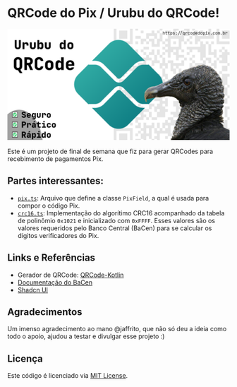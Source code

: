 # QRCode do Pix / Urubu do QRCode!

![Urubu do QRCode](public/images/urubu-do-qrcode.png "Logo do Projeto")

Este é um projeto de final de semana que fiz para gerar QRCodes para recebimento de pagamentos Pix.

## Partes interessantes:

- [`pix.ts`](lib/pix.ts): Arquivo que define a classe `PixField`, a qual é usada para compor o código Pix.
- [`crc16.ts`](lib/crc16.ts): Implementação do algorítimo CRC16 acompanhado da tabela de polinômio `0x1021` e
  inicializado com `0xFFFF`. Esses valores são os valores requeridos pelo Banco Central (BaCen) para se calcular os
  dígitos verificadores do Pix.

## Links e Referências

- Gerador de QRCode: [QRCode-Kotlin](https://qrcodekotlin.com)
- [Documentação do BaCen](https://www.bcb.gov.br/content/estabilidadefinanceira/pix/Regulamento_Pix/II_ManualdePadroesparaIniciacaodoPix.pdf)
- [Shadcn UI](https://ui.shadcn.com/)

## Agradecimentos

Um imenso agradecimento ao mano @jaffrito, que não só deu a ideia como todo o apoio, ajudou a testar e divulgar esse
projeto :)

## Licença

Este código é licenciado via [MIT License](https://rafaellins.mit-license.org/2021/).

[//]: # (# next-template)

[//]: # ()
[//]: # (A Next.js 13 template for building apps with Radix UI and Tailwind CSS.)

[//]: # ()
[//]: # (## Features)

[//]: # ()
[//]: # (- Radix UI Primitives)

[//]: # (- Tailwind CSS)

[//]: # (- Fonts with `@next/font`)

[//]: # (- Icons from [Lucide]&#40;https://lucide.dev&#41;)

[//]: # (- Dark mode with `next-themes`)

[//]: # (- Automatic import sorting with `@ianvs/prettier-plugin-sort-imports`)

[//]: # ()
[//]: # (## Tailwind CSS Features)

[//]: # ()
[//]: # (- Class merging with `taiwind-merge`)

[//]: # (- Animation with `tailwindcss-animate`)

[//]: # (- Conditional classes with `clsx`)

[//]: # (- Variants with `class-variance-authority`)

[//]: # (- Automatic class sorting with `eslint-plugin-tailwindcss`)

[//]: # ()
[//]: # (## Import Sort)

[//]: # ()
[//]: # (The starter comes with `@ianvs/prettier-plugin-sort-imports` for automatically sort your imports.)

[//]: # ()
[//]: # (### Input)

[//]: # ()
[//]: # (```tsx)

[//]: # (import * as React from "react")

[//]: # (import Link from "next/link")

[//]: # ()
[//]: # (import { siteConfig } from "@/config/site")

[//]: # (import { buttonVariants } from "@/components/ui/button")

[//]: # (import "@/styles/globals.css")

[//]: # (import { twMerge } from "tailwind-merge")

[//]: # ()
[//]: # (import { NavItem } from "@/types/nav")

[//]: # (import { cn } from "@/lib/utils")

[//]: # (```)

[//]: # ()
[//]: # (### Output)

[//]: # ()
[//]: # (```tsx)

[//]: # (import * as React from "react")

[//]: # (// React is always first.)

[//]: # (import Link from "next/link")

[//]: # (// Followed by next modules.)

[//]: # (import { twMerge } from "tailwind-merge")

[//]: # ()
[//]: # (// Followed by third-party modules)

[//]: # (// Space)

[//]: # (import "@/styles/globals.css")

[//]: # (// styles)

[//]: # (import { NavItem } from "@/types/nav")

[//]: # (// types)

[//]: # (import { siteConfig } from "@/config/site")

[//]: # (// config)

[//]: # (import { cn } from "@/lib/utils")

[//]: # (// lib)

[//]: # (import { buttonVariants } from "@/components/ui/button")

[//]: # ()
[//]: # (// components)

[//]: # (```)

[//]: # ()
[//]: # (### Class Merging)

[//]: # ()
[//]: # (The `cn` util handles conditional classes and class merging.)

[//]: # ()
[//]: # (### Input)

[//]: # ()
[//]: # (```ts)

[//]: # (cn&#40;"px-2 bg-slate-100 py-2 bg-slate-200"&#41;)

[//]: # (// Outputs `p-2 bg-slate-200`)

[//]: # (```)

[//]: # ()
[//]: # (## License)

[//]: # ()
[//]: # (Licensed under the [MIT license]&#40;https://github.com/shadcn/ui/blob/main/LICENSE.md&#41;.)
